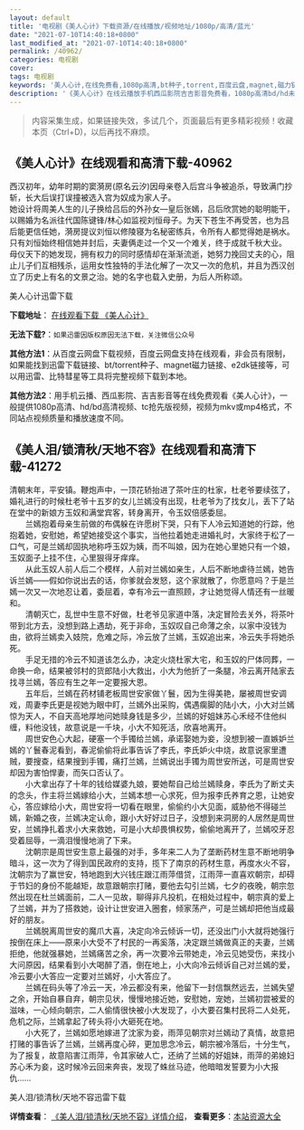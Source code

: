 ```yaml
---
layout: default
title: '电视剧《美人心计》下载资源/在线播放/视频地址/1080p/高清/蓝光'
date: "2021-07-10T14:40:18+0800"
last_modified_at: "2021-07-10T14:40:18+0800"
permalink: /40962/
categories: 电视剧
cover:
tags: 电视剧
keywords: '美人心计,在线免费看,1080p高清,bt种子,torrent,百度云盘,magnet,磁力链,迅雷下载资源'
description: '《美人心计》在线云播放手机西瓜影院吉吉影音免费看，1080p高清bd/hd未删减完整版和tc抢先枪版，mkv/mp4格式，附带bt/torrent种子、magnet/磁力链、百度云盘、网盘资源迅雷下载链接'
---
```


>内容采集生成，如果链接失效，多试几个，页面最后有更多精彩视频！收藏本页（Ctrl+D)，以后再找不麻烦。


## 《美人心计》在线观看和高清下载-40962

西汉初年，幼年时期的窦漪房(原名云汐)因母亲卷入后宫斗争被追杀，导致满门抄斩，长大后误打误撞被选入宫为奴成为家人子。<br />她设计将周美人生的儿子换给吕后的外孙女&mdash;皇后张嫣，吕后欣赏她的聪明能干，以赐婚为名派往代国陈键锋/林心如监视刘恒母子。为天下苍生不再受苦，也为吕后能更信任她，漪房提议刘恒以修陵寝为名秘密练兵，令所有人都觉得她是祸水。只有刘恒始终相信她并封后，夫妻俩走过一个又一个难关，终于成就千秋大业。<br />母仪天下的她发现，拥有权力的同时感情却在渐渐流逝，她努力挽回丈夫的心，阻止儿子们互相残杀，运用女性独特的手法化解了一次又一次的危机，并且为西汉创立了历史上有名的文景之治。她的名字也载入史册，为后人所称颂。


美人心计迅雷下载

**下载地址**： [在线观看下载 《美人心计》](https://www.993dy.com//vod-detail-id-11367.html) 


**无法下载?**：`如果迅雷因版权原因无法下载，关注微信公众号 `

**其他方法1**：从百度云网盘下载视频，百度云网盘支持在线观看，非会员有限制，如果能找到迅雷下载链接、bt/torrent种子、magnet磁力链接、e2dk链接等，可以用迅雷、比特彗星等工具将完整视频下载到本地。

**其他方法2**：用手机云播、西瓜影院、吉吉影音等在线免费观看《美人心计》，一般提供1080p高清、hd/bd高清视频、tc抢先版视频，视频为mkv或mp4格式，不同站点视频质量和播放速度不同。


## 《美人泪/锁清秋/天地不容》在线观看和高清下载-41272

清朝末年，平安镇。鞭炮声中，一顶花轿抬进了茶叶庄的杜家，杜老爷要续弦了，婚礼进行的时候杜老爷十五岁的女儿兰嫣没有出现，杜老爷为了找女儿，丢下了站在堂中的新娘方玉奴和满堂宾客，转身离开，令玉奴倍感委屈。<br />　　兰嫣抱着母亲生前做的布偶躲在许愿树下哭，只有下人冷云知道她的行踪，他抱着她，安慰她，希望她接受这个事实，当他拉着她走进婚礼时，大家终于松了一口气，可是兰嫣却固执地称呼玉奴为姨，而不叫娘，因为在她心里她只有一个娘，玉奴面子上挂不住，心里狠得牙痒痒。<br />　　从此玉奴人前人后二个模样，人前对兰嫣如亲生，人后不断地虐待兰嫣，她告诉兰嫣&mdash;—假如你说出去的话，你爹就会发怒，这个家就散了，你愿意吗？于是兰嫣一次又一次地忍让着，委屈着，幸有冷云一直照顾，才让她觉得人情还有一丝暖和。<br />　　清朝灭亡，乱世中生意不好做，杜老爷见家道中落，决定冒险去关外，将茶叶带到北方去，没想到路上遇劫，死于非命，玉奴叹自己命薄之余，以家中没钱为由，欲将兰嫣卖入妓院，危难之际，冷云放了兰嫣，玉奴追出来，冷云失手将她杀死。<br />　　手足无措的冷云不知道该怎么办，决定火烧杜家大宅，和玉奴的尸体同葬，一命换一命，结果被邻村的货郎陆小大救出，小大为他折了一条腿，冷云离开陆家去找寻兰嫣，答应有生之年一定要报大恩。<br />　　五年后，兰嫣在药材铺老板周世安家做丫鬟，因为生得美艳，屡被周世安调戏，周妻李氏更是视她为眼中盯，兰嫣外出采购，偶遇瘸脚的陆小大，小大对兰嫣惊为天人，不自天高地厚地问她赎身钱是多少，兰嫣的好姐妹苏心禾经不住他纠缠，料他没钱，故意说是一千块，小大不知死活，欣喜地离开。<br />　　周世安色心大起，硬塞一个手镯给兰嫣，承诺娶她为妾，没想到被一直嫉妒兰嫣的丫鬟春泥看到，春泥偷偷将此事告诉了李氏，李氏妒火中烧，故意说家里遭贼，要搜查，结果搜到手镯，痛打兰嫣，兰嫣说出手镯为周世安所送，可是周世安却因为害怕悍妻，而矢口否认了。<br />　　小大拿出存了十年的钱给媒婆九娘，要她帮自己给兰嫣赎身，李氏为了断丈夫的念头，作主将兰嫣嫁给小大，兰嫣本想一心求死，但为报李氏养育之恩，让她安心，答应嫁给小大，周世安将一切看在眼里，偷偷约小大见面，威胁他不得碰兰嫣，新婚之夜，兰嫣决定认命，跟小大好好过日子，没想到来洞房的人居然是周世安，兰嫣挣扎着求小大来救她，可是小大却畏惧权势，偷偷地离开了，兰嫣咬牙忍受着屈辱，一滴泪慢慢地淌了下来。<br />　　沈朝宗是周世安生意上最强的对手，多年来二人为了垄断药材生意不断地明争暗斗，这一次为了得到国民政府的支持，揽下了南京的药材生意，再度水火不容，沈朝宗为了赢世安，特地跑到大兴钱庄跟江雨萍借贷，江雨萍一直喜欢朝宗，却碍于节妇的身份不能越矩，故意跟朝宗打赌，要他去勾引兰嫣，七夕的夜晚，朝宗忽然出现在杜兰嫣面前，二人一见故，聊得非凡投机，在相处过程中，朝宗真的爱上了兰嫣，并为了搭救她，设计让世安进入圈套，倾家荡产，可是兰嫣却把他当成最好的朋友。<br />　　兰嫣脱离周世安的魔爪大喜，决定向冷云倾诉一切，还没出门小大就将她强行按倒在床上——原来小大受不了村民的一再奚落，决定跟兰嫣做真正的夫妻，兰嫣拒绝，他就强暴她，兰嫣痛苦之余，再一次要冷云带她走，冷云见她受伤，来找小大问原因，结果看到小大喝醉了酒，倒在地上，小大向冷云倾诉自己对兰嫣的爱，冷云要小大答应一定要对兰嫣好，小大答应了。<br />　　兰嫣在码头等了冷云一天，冷云都没有来，他留下一封信飘然远去，兰嫣失望之余，开始自暴自弃，朝宗见状，慢慢地接近她，安慰她，宠她，兰嫣初尝被爱的滋味，一心倾向朝宗，二人偷情很快被小大发现了，小大要召集村民将二人处死，危机之际，兰嫣拿起了砖头将小大砸死在地。<br />　　小大死了，兰嫣如愿地嫁进了沈家为妾，雨萍见朝宗对兰嫣动了真情，故意把打赌的事告诉了兰嫣，兰嫣再度心碎，更加思念冷云，朝宗被冷落后，十分生气，为了报复，故意陷害江雨萍，令其家破人亡，还纳了兰嫣的好姐妹，雨萍的弟媳妇苏心禾为妾，这时候冷云回来奔丧，发现了蛛丝马迹，他暗暗发誓要为小大报仇&hellip;…


美人泪/锁清秋/天地不容迅雷下载

**详情查看**： [《美人泪/锁清秋/天地不容》详情介绍](/movie/41272/)， **查看更多**：[本站资源大全](/movie/t/all/)

